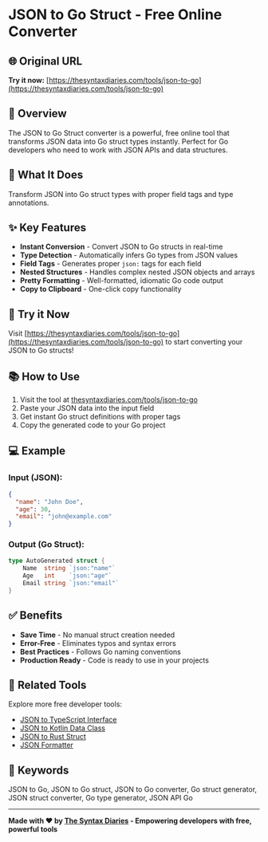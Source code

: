 # JSON to Go Struct - Free Online Converter

## 🌐 Original URL
**Try it now:** [https://thesyntaxdiaries.com/tools/json-to-go](https://thesyntaxdiaries.com/tools/json-to-go)

## 📝 Overview
The JSON to Go Struct converter is a powerful, free online tool that transforms JSON data into Go struct types instantly. Perfect for Go developers who need to work with JSON APIs and data structures.

## 🎯 What It Does
Transform JSON into Go struct types with proper field tags and type annotations.

## ✨ Key Features
- **Instant Conversion** - Convert JSON to Go structs in real-time
- **Type Detection** - Automatically infers Go types from JSON values
- **Field Tags** - Generates proper `json:` tags for each field
- **Nested Structures** - Handles complex nested JSON objects and arrays
- **Pretty Formatting** - Well-formatted, idiomatic Go code output
- **Copy to Clipboard** - One-click copy functionality

## 🚀 Try it Now
Visit [https://thesyntaxdiaries.com/tools/json-to-go](https://thesyntaxdiaries.com/tools/json-to-go) to start converting your JSON to Go structs!

## 📚 How to Use
1. Visit the tool at [thesyntaxdiaries.com/tools/json-to-go](https://thesyntaxdiaries.com/tools/json-to-go)
2. Paste your JSON data into the input field
3. Get instant Go struct definitions with proper tags
4. Copy the generated code to your Go project

## 💻 Example

### Input (JSON):
```json
{
  "name": "John Doe",
  "age": 30,
  "email": "john@example.com"
}
```

### Output (Go Struct):
```go
type AutoGenerated struct {
    Name  string `json:"name"`
    Age   int    `json:"age"`
    Email string `json:"email"`
}
```

## ✅ Benefits
- **Save Time** - No manual struct creation needed
- **Error-Free** - Eliminates typos and syntax errors
- **Best Practices** - Follows Go naming conventions
- **Production Ready** - Code is ready to use in your projects

## 🔗 Related Tools
Explore more free developer tools:
- [JSON to TypeScript Interface](https://thesyntaxdiaries.com/tools/json-to-typescript)
- [JSON to Kotlin Data Class](https://thesyntaxdiaries.com/tools/json-to-kotlin)
- [JSON to Rust Struct](https://thesyntaxdiaries.com/tools/json-to-rust)
- [JSON Formatter](https://thesyntaxdiaries.com/tools/json-formatter)

## 🎯 Keywords
JSON to Go, JSON to Go struct, JSON to Go converter, Go struct generator, JSON struct converter, Go type generator, JSON API Go

---
**Made with ❤️ by [The Syntax Diaries](https://thesyntaxdiaries.com/) - Empowering developers with free, powerful tools**
